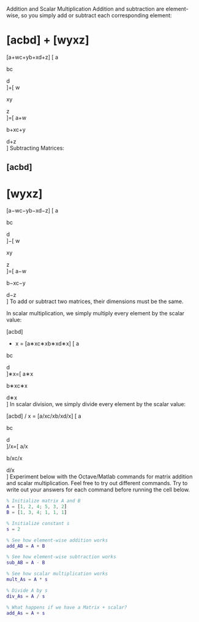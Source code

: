 Addition and Scalar Multiplication
Addition and subtraction are element-wise, so you simply add or subtract each corresponding element:

[acbd]
+
[wyxz]
=
[a+wc+yb+xd+z]
[ 
a
​	
  
bc
​	
  
d
​	
 ]+[ 
w
​	
  
xy
​	
  
z
​	
 ]=[ 
a+w
​	
  
b+xc+y
​	
  
d+z
​	
 ]
Subtracting Matrices:

[acbd]
-
[wyxz]
=
[a−wc−yb−xd−z]
[ 
a
​	
  
bc
​	
  
d
​	
 ]−[ 
w
​	
  
xy
​	
  
z
​	
 ]=[ 
a−w
​	
  
b−xc−y
​	
  
d−z
​	
 ]
To add or subtract two matrices, their dimensions must be the same.

In scalar multiplication, we simply multiply every element by the scalar value:

[acbd]
* x =
[a∗xc∗xb∗xd∗x]
[ 
a
​	
  
bc
​	
  
d
​	
 ]∗x=[ 
a∗x
​	
  
b∗xc∗x
​	
  
d∗x
​	
 ]
In scalar division, we simply divide every element by the scalar value:

[acbd]
/ x =
[a/xc/xb/xd/x]
[ 
a
​	
  
bc
​	
  
d
​	
 ]/x=[ 
a/x
​	
  
b/xc/x
​	
  
d/x
​	
 ]
Experiment below with the Octave/Matlab commands for matrix addition and scalar multiplication. Feel free to try out different commands. Try to write out your answers for each command before running the cell below.


```MATLAB
% Initialize matrix A and B 
A = [1, 2, 4; 5, 3, 2]
B = [1, 3, 4; 1, 1, 1]

% Initialize constant s 
s = 2

% See how element-wise addition works
add_AB = A + B 

% See how element-wise subtraction works
sub_AB = A - B

% See how scalar multiplication works
mult_As = A * s

% Divide A by s
div_As = A / s

% What happens if we have a Matrix + scalar?
add_As = A + s

```
